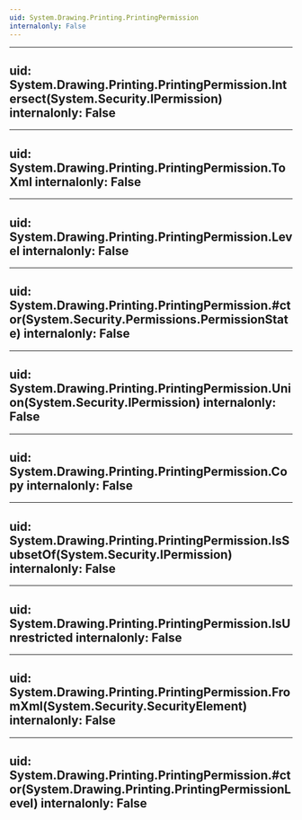 ```yaml
---
uid: System.Drawing.Printing.PrintingPermission
internalonly: False
---
```


---
uid: System.Drawing.Printing.PrintingPermission.Intersect(System.Security.IPermission)
internalonly: False
---

---
uid: System.Drawing.Printing.PrintingPermission.ToXml
internalonly: False
---

---
uid: System.Drawing.Printing.PrintingPermission.Level
internalonly: False
---

---
uid: System.Drawing.Printing.PrintingPermission.#ctor(System.Security.Permissions.PermissionState)
internalonly: False
---

---
uid: System.Drawing.Printing.PrintingPermission.Union(System.Security.IPermission)
internalonly: False
---

---
uid: System.Drawing.Printing.PrintingPermission.Copy
internalonly: False
---

---
uid: System.Drawing.Printing.PrintingPermission.IsSubsetOf(System.Security.IPermission)
internalonly: False
---

---
uid: System.Drawing.Printing.PrintingPermission.IsUnrestricted
internalonly: False
---

---
uid: System.Drawing.Printing.PrintingPermission.FromXml(System.Security.SecurityElement)
internalonly: False
---

---
uid: System.Drawing.Printing.PrintingPermission.#ctor(System.Drawing.Printing.PrintingPermissionLevel)
internalonly: False
---
